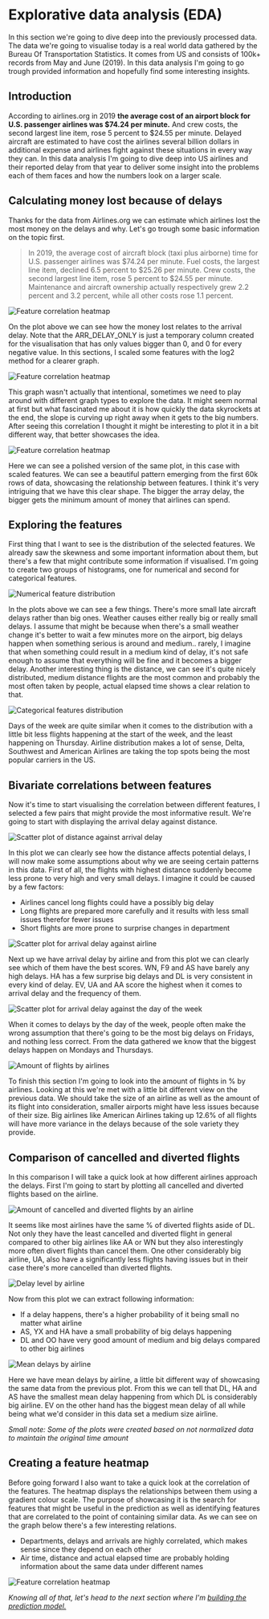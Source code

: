 # Explorative data analysis (EDA)
In this section we're going to dive deep into the previously processed data. The data we're going to visualise today is a real world data gathered by the Bureau Of Transportation Statistics. It comes from US and consists of 100k+ records from May and June (2019). In this data analysis I'm going to go trough provided information and hopefully find some interesting insights.



## Introduction

According to airlines.org in 2019  **the average cost of an airport block for U.S. passenger airlines was $74.24 per minute.** And crew costs, the second largest line item, rose 5 percent to $24.55 per minute. Delayed aircraft are estimated to have cost the airlines several billion dollars in additional expense and airlines fight against these situations in every way they can. In this data analysis I'm going to dive deep into US airlines and their reported delay from that year to deliver some insight into the problems each of them faces and how the numbers look on a larger scale.



## Calculating money lost because of delays

Thanks for the data from Airlines.org we can estimate which airlines lost the most money on the delays and why. Let's go trough some basic information on the topic first. 

> In 2019, the average cost of aircraft block (taxi plus airborne) time for U.S. passenger airlines was $74.24 per minute. Fuel costs, the largest line item, declined 6.5 percent to $25.26 per minute. Crew costs, the second largest line item, rose 5 percent to $24.55 per minute. Maintenance and aircraft ownership actually respectively grew 2.2 percent and 3.2 percent, while all other costs rose 1.1 percent.

![Feature correlation heatmap](../../plots/delays/lines_price_arr_delay.png)

On the plot above we can see how the money lost relates to the arrival delay. Note that the ARR_DELAY_ONLY is just a temporary column created for the visualisation that has only values bigger than 0, and 0 for every negative value. In this sections, I scaled some features with the log2 method for a clearer graph.

 ![Feature correlation heatmap](../../plots/delays/money_lost_arr_scatter.png)

This graph wasn't actually that intentional, sometimes we need to play around with different graph types to explore the data. It might seem normal at first but what fascinated me about it is how quickly the data skyrockets at the end, the slope is curving up right away when it gets to the big numbers. After seeing this correlation I thought it might be interesting to plot it in a bit different way, that better showcases the idea.



![Feature correlation heatmap](../../plots/delays/money_lost_scatter_better.png)

Here we can see a polished version of the same plot, in this case with scaled features. We can see a beautiful pattern emerging from the first 60k rows of data, showcasing the relationship between features. I think it's very intriguing that we have this clear shape. The bigger the array delay, the bigger gets the minimum amount of money that airlines can spend.



## Exploring the features

First thing that I want to see is the distribution of the selected features. We already saw the skewness and some important information about them, but there's a few that might contribute some information if visualised. I'm going to create two groups of histograms, one for numerical and second for categorical features.

![Numerical feature distribution](../../plots/delays/distribution-selected.png)

In the plots above we can see a few things. There's more small late aircraft delays rather than big ones. Weather causes either really big or really small delays. I assume that might be because when there's a small weather change it's better to wait a few minutes more on the airport, big delays happen when something serious is around and medium.. rarely, I imagine that when something could result in a medium kind of delay, it's not safe enough to assume that everything will be fine and it becomes a bigger delay. Another interesting thing is the distance, we can see it's quite nicely distributed, medium distance flights are the most common and probably the most often taken by people, actual elapsed time shows a clear relation to that.

![Categorical features distribution](../../plots/delays/distribution-selected-cat.png)

Days of the week are quite similar when it comes to the distribution with a little bit less flights happening at the start of the week, and the least happening on Thursday. Airline distribution makes a lot of sense, Delta, Southwest and American Airlines are taking the top spots being the most popular carriers in the US.



## Bivariate correlations between features

Now it's time to start visualising the correlation between different features, I selected a few pairs that might provide the most informative result. We're going to start with displaying the arrival delay against distance.

![Scatter plot of distance against arrival delay](../../plots/delays/arrdelay-distance-scatter.png)

In this plot we can clearly see how the distance affects potential delays, I will now make some assumptions about why we are seeing certain patterns in this data. First of all, the flights with highest distance suddenly become less prone to very high and very small delays. I imagine it could be caused by a few factors:

- Airlines cancel long flights could have a possibly big delay
- Long flights are prepared more carefully and it results with less small issues therefor fewer issues
- Short flights are more prone to surprise changes in department



![Scatter plot for arrival delay against airline](../../plots/delays/arrdelay-airline.png)

Next up we have arrival delay by airline and from this plot we can clearly see which of them have the best scores. WN, F9 and AS have barely any high delays. HA has a few surprise big delays and DL is very consistent in every kind of delay. EV, UA and AA score the highest when it comes to arrival delay and the frequency of them.

![Scatter plot for arrival delay against the day of the week](../../plots/delays/arrdelay-wayofweek-scatter.png)

When it comes to delays by the day of the week, people often make the wrong assumption that there's going to be the most big delays on Fridays, and nothing less correct. From the data gathered we know that the biggest delays happen on Mondays and Thursdays. 

![Amount of flights by airlines](../../plots/delays/flights-by-airlines.png)

To finish this section I'm going to look into the amount of flights in % by airlines. Looking at this we're met with a little bit different view on the previous data. We should take the size of an airline as well as the amount of its flight into consideration, smaller airports might have less issues because of their size. Big airlines like American Airlines taking up 12.6% of all flights will have more variance in the delays because of the sole variety they provide.



## Comparison of cancelled and diverted flights

In this comparison I will take a quick look at how different airlines approach the delays. First I'm going to start by plotting all cancelled and diverted flights   based on the airline.

![Amount of cancelled and diverted flights by an airline](../../plots/delays/canc-and-div-airlines.png)

It seems like most airlines have the same % of diverted flights aside of DL. Not only they have the least cancelled and diverted flight in general compared to other big airlines like AA or WN but they also interestingly more often divert flights than cancel them. One other considerably big airline, UA, also have a significantly less flights having issues but in their case there's more cancelled than diverted flights.

![Delay level by airline](../../plots/delays/delay-level-by-airline.png)

Now from this plot we can extract following information:

- If a delay happens, there's a higher probability of it being small no matter what airline
- AS, YX and HA have a small probability of big delays happening
- DL and OO have very good amount of medium and big delays compared to other big airlines

![Mean delays by airline](../../plots/delays/mean-delays.png)

Here we have mean delays by airline, a little bit different way of showcasing the same data from the previous plot. From this we can tell that DL, HA and AS have the smallest mean delay happening from which DL is considerably big airline. EV on the other hand has the biggest mean delay of all while being what we'd consider in this data set a medium size airline.

_Small note: Some of the plots were created based on not normalized data to maintain the original time amount_



## Creating a feature heatmap

Before going forward I also want to take a quick look at the correlation of the features. The heatmap displays the relationships between them using a gradient colour scale. The purpose of showcasing it is the search for features that might be useful in the prediction as well as identifying features that are correlated to the point of containing similar data. As we can see on the graph below there's a few interesting relations.

- Departments, delays and arrivals are highly correlated, which makes sense since they depend on each other
- Air time, distance and actual elapsed time are probably holding information about the same data under different names

![Feature correlation heatmap](../../plots/delays/heatmap.png)





_Knowing all of that, let's head to the next section where I'm [building the prediction model.](predictions.md)_
